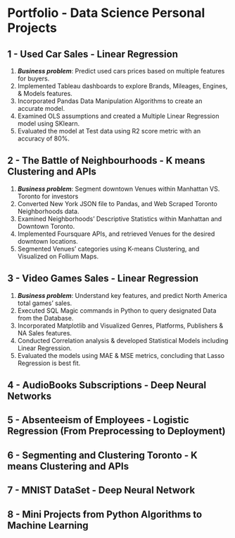 # Portfolio - Data Science Personal Projects

## 1 - Used Car Sales - Linear Regression
1. ***Business problem***: Predict used cars prices based on multiple features for buyers.
2. Implemented Tableau dashboards to explore Brands, Mileages, Engines, & Models features.
3. Incorporated Pandas Data Manipulation Algorithms to create an accurate model.
4. Examined OLS assumptions and created a Multiple Linear Regression model using SKlearn.
5. Evaluated the model at Test data using R2 score metric with an accuracy of 80%.

## 2 - The Battle of Neighbourhoods - K means Clustering and APIs
1. ***Business problem***: Segment downtown Venues within Manhattan VS. Toronto for investors
2. Converted New York JSON file to Pandas, and Web Scraped Toronto Neighborhoods data.
3. Examined Neighborhoods’ Descriptive Statistics within Manhattan and Downtown Toronto.
4. Implemented Foursquare APIs, and retrieved Venues for the desired downtown locations.
5. Segmented Venues’ categories using K-means Clustering, and Visualized on Follium Maps.

## 3 - Video Games Sales - Linear Regression
1. ***Business problem***: Understand key features, and predict North America total games’ sales.
2. Executed SQL Magic commands in Python to query designated Data from the Database.
3. Incorporated Matplotlib and Visualized Genres, Platforms, Publishers & NA Sales features.
4. Conducted Correlation analysis & developed Statistical Models including Linear Regression.
5. Evaluated the models using MAE & MSE metrics, concluding that Lasso Regression is best fit.

## 4 - AudioBooks Subscriptions - Deep Neural Networks

## 5 - Absenteeism of Employees - Logistic Regression (From Preprocessing to Deployment)

## 6 - Segmenting and Clustering Toronto - K means Clustering and APIs

## 7 - MNIST DataSet - Deep Neural Network

## 8 - Mini Projects from Python Algorithms to Machine Learning
